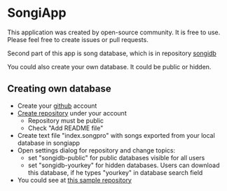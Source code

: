 # SongiApp

This application was created by open-source community. It is free to use. Please feel free to create issues or pull requests.

Second part of this app is song database, which is in repository [songidb](https://github.com/songiapp/songidb)

You could also create your own database. It could be public or hidden.

## Creating own database
* Create your [github](https://github.com/) account
* [Create repository](https://github.com/new) under your account
  * Repository must be public
  * Check "Add README file"
* Create text file "index.songpro" with songs exported from your local database in songiapp
* Open settings dialog for repository and change topics:
  * set "songidb-public" for public databases visible for all users
  * set "songidb-yourkey" for hidden databases. Users can download this database, if he types "yourkey" in database search field
* You could see at [this sample repository](https://github.com/songiapp/miserables)
